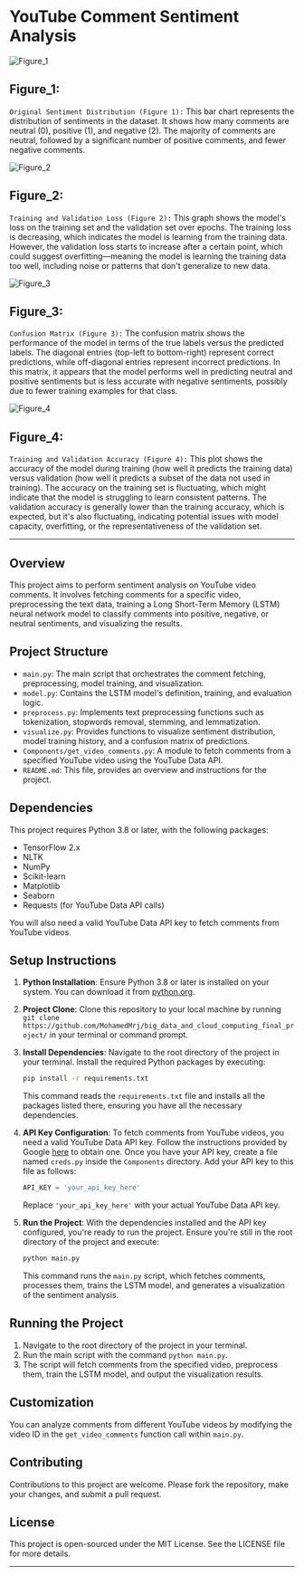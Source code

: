 
# YouTube Comment Sentiment Analysis
![Figure_1](https://github.com/MohamedMrj/big_data_and_cloud_computing_final_project/assets/113178714/89704d87-ed33-43f1-83db-727a368bb3aa)

## Figure_1:
`Original Sentiment Distribution (Figure 1):`
This bar chart represents the distribution of sentiments in the dataset. It shows how many comments are neutral (0), positive (1), and negative (2). The majority of comments are neutral, followed by a significant number of positive comments, and fewer negative comments.

![Figure_2](https://github.com/MohamedMrj/big_data_and_cloud_computing_final_project/assets/113178714/7f6723e7-f819-4390-a450-4d92beeb1b2e)

## Figure_2:
`Training and Validation Loss (Figure 2):`
This graph shows the model's loss on the training set and the validation set over epochs. The training loss is decreasing, which indicates the model is learning from the training data. However, the validation loss starts to increase after a certain point, which could suggest overfitting—meaning the model is learning the training data too well, including noise or patterns that don't generalize to new data.

![Figure_3](https://github.com/MohamedMrj/big_data_and_cloud_computing_final_project/assets/113178714/11ad0380-3be9-4aa7-9dbd-dc5c0f81d007)

## Figure_3:
`Confusion Matrix (Figure 3):`
The confusion matrix shows the performance of the model in terms of the true labels versus the predicted labels. The diagonal entries (top-left to bottom-right) represent correct predictions, while off-diagonal entries represent incorrect predictions. In this matrix, it appears that the model performs well in predicting neutral and positive sentiments but is less accurate with negative sentiments, possibly due to fewer training examples for that class.

![Figure_4](https://github.com/MohamedMrj/big_data_and_cloud_computing_final_project/assets/113178714/2115d84d-3781-4754-a1b3-4692d67513a3)

## Figure_4:
`Training and Validation Accuracy (Figure 4):`
This plot shows the accuracy of the model during training (how well it predicts the training data) versus validation (how well it predicts a subset of the data not used in training). The accuracy on the training set is fluctuating, which might indicate that the model is struggling to learn consistent patterns. The validation accuracy is generally lower than the training accuracy, which is expected, but it's also fluctuating, indicating potential issues with model capacity, overfitting, or the representativeness of the validation set.

---------------------------------------------------------------------------------------------------------------------------------------------------------------------------------------------------------

## Overview
This project aims to perform sentiment analysis on YouTube video comments. It involves fetching comments for a specific video, preprocessing the text data, training a Long Short-Term Memory (LSTM) neural network model to classify comments into positive, negative, or neutral sentiments, and visualizing the results.

## Project Structure
- `main.py`: The main script that orchestrates the comment fetching, preprocessing, model training, and visualization.
- `model.py`: Contains the LSTM model's definition, training, and evaluation logic.
- `preprocess.py`: Implements text preprocessing functions such as tokenization, stopwords removal, stemming, and lemmatization.
- `visualize.py`: Provides functions to visualize sentiment distribution, model training history, and a confusion matrix of predictions.
- `Components/get_video_comments.py`: A module to fetch comments from a specified YouTube video using the YouTube Data API.
- `README.md`: This file, provides an overview and instructions for the project.

## Dependencies
This project requires Python 3.8 or later, with the following packages:
- TensorFlow 2.x
- NLTK
- NumPy
- Scikit-learn
- Matplotlib
- Seaborn
- Requests (for YouTube Data API calls)

You will also need a valid YouTube Data API key to fetch comments from YouTube videos.

## Setup Instructions
1. **Python Installation**: Ensure Python 3.8 or later is installed on your system. You can download it from [python.org](https://www.python.org/downloads/).

2. **Project Clone**: Clone this repository to your local machine by running `git clone https://github.com/MohamedMrj/big_data_and_cloud_computing_final_project/` in your terminal or command prompt.

3. **Install Dependencies**: Navigate to the root directory of the project in your terminal. Install the required Python packages by executing:

   ```bash
   pip install -r requirements.txt
   ```

   This command reads the `requirements.txt` file and installs all the packages listed there, ensuring you have all the necessary dependencies.

4. **API Key Configuration**: To fetch comments from YouTube videos, you need a valid YouTube Data API key. Follow the instructions provided by Google [here](https://developers.google.com/youtube/v3/getting-started) to obtain one. Once you have your API key, create a file named `creds.py` inside the `Components` directory. Add your API key to this file as follows:

   ```python
   API_KEY = 'your_api_key_here'
   ```

   Replace `'your_api_key_here'` with your actual YouTube Data API key.

5. **Run the Project**: With the dependencies installed and the API key configured, you're ready to run the project. Ensure you're still in the root directory of the project and execute:

   ```bash
   python main.py
   ```

   This command runs the `main.py` script, which fetches comments, processes them, trains the LSTM model, and generates a visualization of the sentiment analysis.

## Running the Project
1. Navigate to the root directory of the project in your terminal.
2. Run the main script with the command `python main.py`.
3. The script will fetch comments from the specified video, preprocess them, train the LSTM model, and output the visualization results.

## Customization
You can analyze comments from different YouTube videos by modifying the video ID in the `get_video_comments` function call within `main.py`.

## Contributing
Contributions to this project are welcome. Please fork the repository, make your changes, and submit a pull request.

## License
This project is open-sourced under the MIT License. See the LICENSE file for more details.

---
